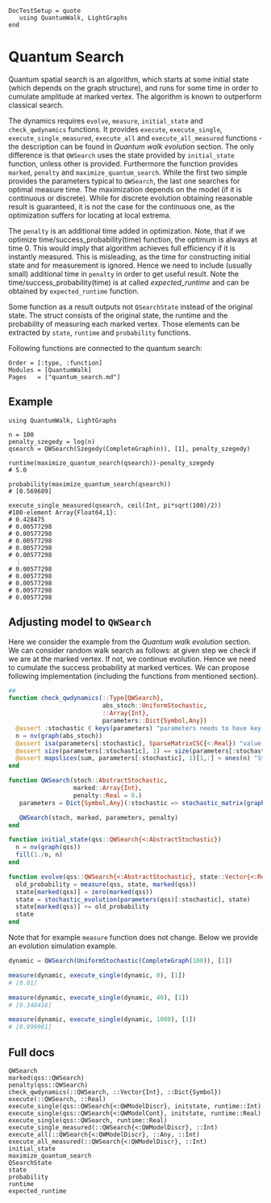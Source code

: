 ```@meta
DocTestSetup = quote
   using QuantumWalk, LightGraphs
end
```

# Quantum Search

Quantum spatial search is an algorithm, which starts at some initial state (which
 depends on the graph structure), and runs for some time in order to cumulate
 amplitude at marked vertex. The algorithm is known to outperform classical search.

 The dynamics requires `evolve`, `measure`, `initial_state` and `check_qwdynamics` functions. It provides `execute`, `execute_single`, `execute_single_measured`, `execute_all` and `execute_all_measured` functions - the description can be found in *Quantum walk evolution* section. The only difference is that `QWSearch` uses the state provided by `initial_state` function, unless other is provided. Furthermore the function provides `marked`, `penalty` and `maximize_quantum_search`. While the first two simple provides the parameters typical to `QWSearch`, the last one searches for optimal measure time. The maximization depends on the model (if it is continuous or discrete). While for discrete evolution obtaining reasonable result is guaranteed, it is not the case for the continuous one, as the optimization suffers for locating at local extrema.

 The `penalty` is an additional time added in optimization. Note, that if we optimize
 time/success_probability(time) function, the optimum is always at time 0. This would imply that algorithm achieves full efficiency if it is instantly measured. This is misleading, as the time for constructing initial state and for measurement is ignored.
 Hence we need to include (usually small) additional time in `penalty` in order to
 get useful result. Note the  time/success_probability(time) is at called
 *expected_runtime* and can be obtained by `expected_runtime` function.

 Some function as a result outputs not `QSearchState` instead of the original state.
 The struct consists of the original state, the runtime and the probability of measuring
 each marked vertex. Those elements can be extracted by `state`, `runtime` and `probability` functions.

 Following functions are connected to the quantum search:
```@index
Order = [:type, :function]
Modules = [QuantumWalk]
Pages   = ["quantum_search.md"]
```
## Example

```
using QuantumWalk, LightGraphs

n = 100
penalty_szegedy = log(n)
qsearch = QWSearch(Szegedy(CompleteGraph(n)), [1], penalty_szegedy)

runtime(maximize_quantum_search(qsearch))-penalty_szegedy
# 5.0

probability(maximize_quantum_search(qsearch))
# [0.569689]

execute_single_measured(qsearch, ceil(Int, pi*sqrt(100)/2))
#100-element Array{Float64,1}:
# 0.428475  
# 0.00577298
# 0.00577298
# 0.00577298
# 0.00577298
# 0.00577298
  ⋮         
# 0.00577298
# 0.00577298
# 0.00577298
# 0.00577298
# 0.00577298
```

## Adjusting model to `QWSearch`

Here we consider the example from the *Quantum walk evolution* section. We can consider
random walk search as follows: at given step we check if we are at the marked vertex.
If not, we continue evolution. Hence we need to cumulate the success probability
at marked vertices. We can propose following implementation (including the functions
from mentioned section).

```julia
##
function check_qwdynamics(::Type{QWSearch},
                          abs_stoch::UniformStochastic,
                          ::Array{Int},
                          parameters::Dict{Symbol,Any})
  @assert :stochastic ∈ keys(parameters) "parameters needs to have key stochastic"
  n = nv(graph(abs_stoch))
  @assert isa(parameters[:stochastic], SparseMatrixCSC{<:Real}) "value for :stochastic needs to be sparse matrix with real numbers"
  @assert size(parameters[:stochastic], 1) == size(parameters[:stochastic], 2) "Stochastic matrix needs to be square stochastic matrix"
  @assert mapslices(sum, parameters[:stochastic], 1)[1,:] ≈ ones(n) "Stochastic matrix needs to be square stochastic matrix of order graph"
end

function QWSearch(stoch::AbstractStochastic,
                  marked::Array{Int},
                  penalty::Real = 0.)
   parameters = Dict{Symbol,Any}(:stochastic => stochastic_matrix(graph(stoch)))

   QWSearch(stoch, marked, parameters, penalty)
end

function initial_state(qss::QWSearch{<:AbstractStochastic})
  n = nv(graph(qss))
  fill(1./n, n)
end

function evolve(qss::QWSearch{<:AbstractStochastic}, state::Vector{<:Real})
  old_probability = measure(qss, state, marked(qss))
  state[marked(qss)] = zero(marked(qss))
  state = stochastic_evolution(parameters(qss)[:stochastic], state)
  state[marked(qss)] += old_probability
  state
end
```
Note that for example `measure` function does not change. Below we provide an
evolution simulation example.

```julia
dynamic = QWSearch(UniformStochastic(CompleteGraph(100)), [1])

measure(dynamic, execute_single(dynamic, 0), [1])
# [0.01]

measure(dynamic, execute_single(dynamic, 40), [1])
# [0.340416]

measure(dynamic, execute_single(dynamic, 1000), [1])
# [0.999961]
```

## Full docs

```@docs
QWSearch
marked(qss::QWSearch)
penalty(qss::QWSearch)
check_qwdynamics(::QWSearch, ::Vector{Int}, ::Dict{Symbol})
execute(::QWSearch, ::Real)
execute_single(qss::QWSearch{<:QWModelDiscr}, initstate, runtime::Int)
execute_single(qss::QWSearch{<:QWModelCont}, initstate, runtime::Real)
execute_single(qss::QWSearch, runtime::Real)
execute_single_measured(::QWSearch{<:QWModelDiscr}, ::Int)
execute_all(::QWSearch{<:QWModelDiscr}, ::Any, ::Int)
execute_all_measured(::QWSearch{<:QWModelDiscr}, ::Int)
initial_state
maximize_quantum_search
QSearchState
state
probability
runtime
expected_runtime
```

